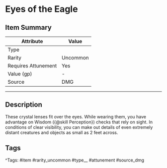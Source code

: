 # Eyes of the Eagle

## Item Summary

| Attribute            | Value                        |
|----------------------|------------------------------|
| Type                 |   |
| Rarity               | Uncommon             |
| Requires Attunement  | Yes                |
| Value (gp)           | -    |
| Source               | DMG |

---

## Description

These crystal lenses fit over the eyes. While wearing them, you have advantage on Wisdom ({@skill Perception}) checks that rely on sight. In conditions of clear visibility, you can make out details of even extremely distant creatures and objects as small as 2 feet across.

## Tags

^Tags: #item #rarity_uncommon #type__ #attunement #source_dmg